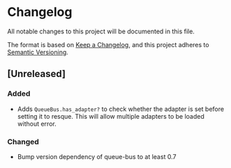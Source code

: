 # Changelog
All notable changes to this project will be documented in this file.

The format is based on [Keep a Changelog](https://keepachangelog.com/en/1.0.0/),
and this project adheres to [Semantic Versioning](https://semver.org/spec/v2.0.0.html).

## [Unreleased]

### Added
- Adds `QueueBus.has_adapter?` to check whether the adapter is set before setting it to resque. This will allow multiple adapters to be loaded without error.

### Changed
- Bump version dependency of queue-bus to at least 0.7
